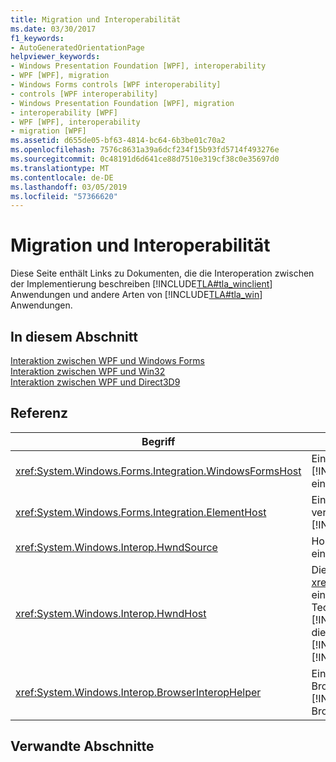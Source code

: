 ```yaml
---
title: Migration und Interoperabilität
ms.date: 03/30/2017
f1_keywords:
- AutoGeneratedOrientationPage
helpviewer_keywords:
- Windows Presentation Foundation [WPF], interoperability
- WPF [WPF], migration
- Windows Forms controls [WPF interoperability]
- controls [WPF interoperability]
- Windows Presentation Foundation [WPF], migration
- interoperability [WPF]
- WPF [WPF], interoperability
- migration [WPF]
ms.assetid: d655de05-bf63-4814-bc64-6b3be01c70a2
ms.openlocfilehash: 7576c8631a39a6dcf234f15b93fd5714f493276e
ms.sourcegitcommit: 0c48191d6d641ce88d7510e319cf38c0e35697d0
ms.translationtype: MT
ms.contentlocale: de-DE
ms.lasthandoff: 03/05/2019
ms.locfileid: "57366620"
---
```

# <a name="migration-and-interoperability"></a>Migration und Interoperabilität
Diese Seite enthält Links zu Dokumenten, die die Interoperation zwischen der Implementierung beschreiben [!INCLUDE[TLA#tla_winclient](../../../../includes/tlasharptla-winclient-md.md)] Anwendungen und andere Arten von [!INCLUDE[TLA#tla_win](../../../../includes/tlasharptla-win-md.md)] Anwendungen.  
  
## <a name="in-this-section"></a>In diesem Abschnitt  
 [Interaktion zwischen WPF und Windows Forms](wpf-and-windows-forms-interoperation.md)  
 [Interaktion zwischen WPF und Win32](wpf-and-win32-interoperation.md)  
 [Interaktion zwischen WPF und Direct3D9](wpf-and-direct3d9-interoperation.md)  
  
## <a name="reference"></a>Referenz  
  
|Begriff|Definition|  
|----------|----------------|  
|<xref:System.Windows.Forms.Integration.WindowsFormsHost>|Ein Element, das Sie verwenden können, auf Host eine [!INCLUDE[TLA#tla_winforms](../../../../includes/tlasharptla-winforms-md.md)] Steuerelement als Element einer [!INCLUDE[TLA2#tla_winclient](../../../../includes/tla2sharptla-winclient-md.md)] Seite.|  
|<xref:System.Windows.Forms.Integration.ElementHost>|Ein [!INCLUDE[TLA#tla_winforms](../../../../includes/tlasharptla-winforms-md.md)] -Steuerelement, das Sie verwenden können, auf dem Host ein [!INCLUDE[TLA#tla_winclient](../../../../includes/tlasharptla-winclient-md.md)] Steuerelement.|  
|<xref:System.Windows.Interop.HwndSource>|Hostet eine [!INCLUDE[TLA2#tla_winclient](../../../../includes/tla2sharptla-winclient-md.md)] Region innerhalb einer [!INCLUDE[TLA2#tla_win32](../../../../includes/tla2sharptla-win32-md.md)] Anwendung.|  
|<xref:System.Windows.Interop.HwndHost>|Die Basisklasse für <xref:System.Windows.Forms.Integration.WindowsFormsHost>, einige grundlegende Funktionen, die alle HWND-basierte Technologien verwenden, wenn Sie gehostet definiert eine [!INCLUDE[TLA2#tla_winclient](../../../../includes/tla2sharptla-winclient-md.md)] Anwendung. Unterklasse diese Option, um das Hosten einer [!INCLUDE[TLA2#tla_win32](../../../../includes/tla2sharptla-win32-md.md)] Fenster innerhalb einer [!INCLUDE[TLA2#tla_winclient](../../../../includes/tla2sharptla-winclient-md.md)] Anwendung.|  
|<xref:System.Windows.Interop.BrowserInteropHelper>|Eine Hilfsklasse für die Bedingungen für die Browserumgebung für die berichterstellung eine [!INCLUDE[TLA2#tla_winclient](../../../../includes/tla2sharptla-winclient-md.md)] -Anwendung, die von einem Browser gehostet wird.|  
  
## <a name="related-sections"></a>Verwandte Abschnitte
